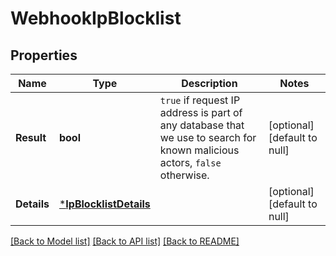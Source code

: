 # WebhookIpBlocklist

## Properties
Name | Type | Description | Notes
------------ | ------------- | ------------- | -------------
**Result** | **bool** | `true` if request IP address is part of any database that we use to search for known malicious actors, `false` otherwise.  | [optional] [default to null]
**Details** | [***IpBlocklistDetails**](IPBlocklistDetails.md) |  | [optional] [default to null]

[[Back to Model list]](../README.md#documentation-for-models) [[Back to API list]](../README.md#documentation-for-api-endpoints) [[Back to README]](../README.md)

